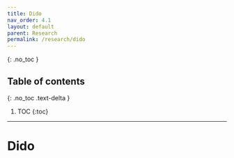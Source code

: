```yaml
---
title: Dido
nav_order: 4.1
layout: default
parent: Research
permalink: /research/dido
---
```


{: .no_toc }

## Table of contents
{: .no_toc .text-delta }

1. TOC
{:toc}

---

# Dido